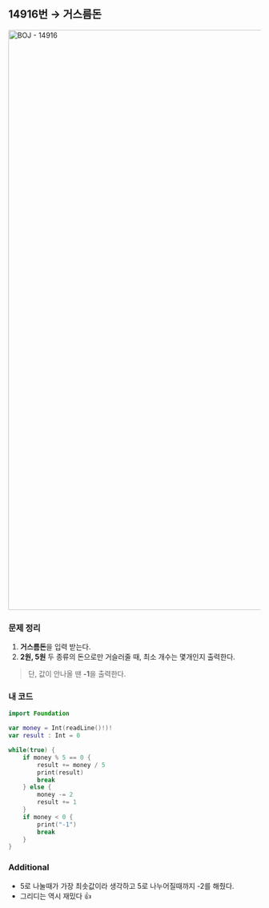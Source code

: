 ## 14916번 → 거스름돈
<img width="1159" alt="BOJ - 14916" src="https://user-images.githubusercontent.com/64394744/133992479-f46a6559-92c9-4159-828d-47d12e8ca86d.png">


### 문제 정리
1. **거스름돈**을 입력 받는다.
2. **2원, 5원** 두 종류의 돈으로만 거슬러줄 때, 최소 개수는 몇개인지 출력한다. </br>
> 단, 값이 안나올 땐 **-1**을 출력한다.


### 내 코드
```swift
import Foundation

var money = Int(readLine()!)!
var result : Int = 0

while(true) {
    if money % 5 == 0 {
        result += money / 5
        print(result)
        break
    } else {
        money -= 2
        result += 1
    }
    if money < 0 {
        print("-1")
        break
    }
}
```

### Additional

 - 5로 나눌때가 가장 최솟값이라 생각하고 5로 나누어질때까지 -2를 해줬다.
 - 그리디는 역시 재밌다 👍
